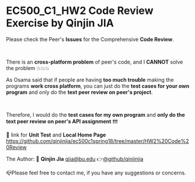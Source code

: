 # EC500_C1_HW2 Code Review Exercise by Qinjin JIA

  Please check the Peer's **Issues** for the Comprehensive **Code Review**.
  
  </br>
  
  There is an **cross-platform problem** of peer's code, and I **CANNOT** solve the problem :boom::boom::boom:

  As Osama said that if people are having **too much trouble** making the programs **work cross platform**, you can just do the **test cases for your own program** and only do the **text peer review on peer's project**.

 </br>
 
 Therefore, I would do the **test cases for my own program** and **only do the text peer review on  peer's API assignment** :exclamation::exclamation::exclamation:

  :link: link for **Unit Test** and **Local Home Page** https://github.com/qinjinjia/ec500c1spring18/tree/master/HW2%20Code%20Review
  
  The Author: :boy: **Qinjin Jia** qjia@bu.edu   :point_right:[@github/qinjinjia](https://github.com/qinjinjia)
   
  :mailbox_closed:Please feel free to contact me, if you have any suggestions or concerns.
  
</br>

